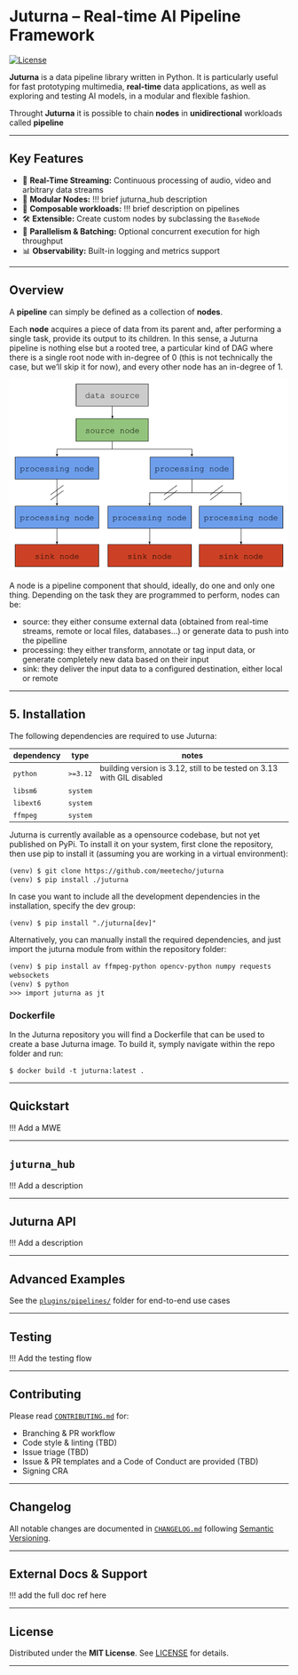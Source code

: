 # Juturna – Real-time AI Pipeline Framework

[![License](https://img.shields.io/github/license/meetecho/juturna)](LICENSE)

**Juturna** is a data pipeline library written in Python. It is particularly useful for fast prototyping multimedia, **real-time** data applications, as well as exploring and testing AI models, in a modular and flexible fashion.

Throught **Juturna** it is possible to chain **nodes** in **unidirectional** workloads called **pipeline**

---

## Key Features

* 🎯 **Real-Time Streaming:** Continuous processing of audio, video and arbitrary data streams
* 🔌 **Modular Nodes:** !!! brief juturna_hub description 
* 🔗 **Composable workloads:** !!! brief description on pipelines
* 🛠️ **Extensible:** Create custom nodes by subclassing the `BaseNode` 
* 🚀 **Parallelism & Batching:** Optional concurrent execution for high throughput
* 📊 **Observability:** Built-in logging and metrics support

---

## Overview

A **pipeline** can simply be defined as a collection of **nodes**. 

Each **node** acquires a piece of data from its parent and, after performing a single task, provide its output to its children. In this sense, a Juturna pipeline is nothing else but a rooted tree, a particular kind of DAG where there is a single root node with in-degree of 0 (this is not technically the case, but we’ll skip it for now), and every other node has an in-degree of 1.

![juturna entities](./assets/img/juturna_entities.png?raw=true)

A node is a pipeline component that should, ideally, do one and only one thing. Depending on the task they are programmed to perform, nodes can be:

- source: they either consume external data (obtained from real-time streams, remote or local files, databases…) or generate data to push into the pipelline
- processing: they either transform, annotate or tag input data, or generate completely new data based on their input
- sink: they deliver the input data to a configured destination, either local or remote

---

## 5. Installation

The following dependencies are required to use Juturna:

| dependency |   type   | notes |
|------------|----------|-------|
| `python`   | `>=3.12` | building version is 3.12, still to be tested on 3.13 with GIL disabled |
| `libsm6`   | `system` | |
| `libext6`  | `system` | |
| `ffmpeg`   | `system` | |


Juturna is currently available as a opensource codebase, but not yet published on PyPi. 
To install it on your system, first clone the repository, then use pip to install it (assuming you are working in a virtual environment):

```
(venv) $ git clone https://github.com/meetecho/juturna
(venv) $ pip install ./juturna
```

In case you want to include all the development dependencies in the installation, specify the dev group:

```
(venv) $ pip install "./juturna[dev]"
```

Alternatively, you can manually install the required dependencies, and just import the juturna module from within the repository folder:

```
(venv) $ pip install av ffmpeg-python opencv-python numpy requests websockets
(venv) $ python
>>> import juturna as jt
```

### Dockerfile

In the Juturna repository you will find a Dockerfile that can be used to create a base Juturna image. To build it, symply navigate within the repo folder and run:

```
$ docker build -t juturna:latest .
```

---

## Quickstart

!!! Add a MWE 

---

## `juturna_hub`

!!! Add a description

---

## Juturna API

!!! Add a description

---

## Advanced Examples

See the [`plugins/pipelines/`](./plugins/pipelines/) folder for end-to-end use cases

---

## Testing

!!! Add the testing flow

---

## Contributing

Please read [`CONTRIBUTING.md`](./CONTRIBUTING.md) for:

* Branching & PR workflow 
* Code style & linting (TBD)
* Issue triage (TBD)
* Issue & PR templates and a Code of Conduct are provided (TBD)
* Signing CRA

---

## Changelog

All notable changes are documented in [`CHANGELOG.md`](./CHANGELOG.md) following [Semantic Versioning](https://semver.org).

---

## External Docs & Support

!!! add the full doc ref here

---

## License

Distributed under the **MIT License**. See [LICENSE](./LICENSE) for details.

---
